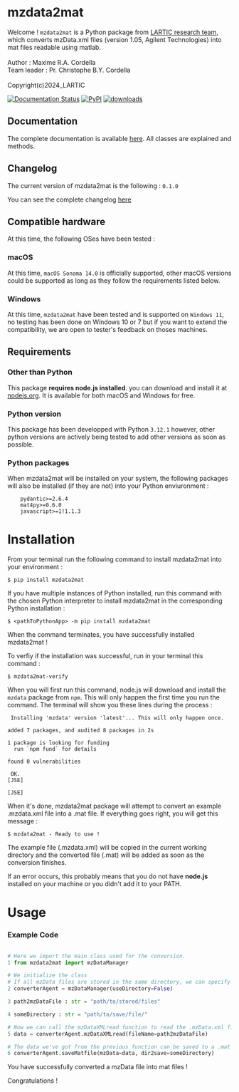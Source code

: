 # mzdata2mat
Welcome ! `mzdata2mat` is a Python package from [LARTIC research team](https://lartic.fsaa.ulaval.ca/), which converts mzData.xml files (version 1.05, Agilent Technologies) into mat files readable using matlab. <br><br>
Author : Maxime R.A. Cordella<br>
Team leader : Pr. Christophe B.Y. Cordella<br><br>
Copyright(c)2024_LARTIC

[![Documentation Status](https://readthedocs.org/projects/mzdata2mat/badge/?version=latest)](https://mzdata2mat.readthedocs.io/en/latest/?badge=latest)
[![PyPI](https://img.shields.io/pypi/v/mzdata2mat)](https://pypi.org/project/mzdata2mat/)
[![downloads](https://static.pepy.tech/badge/mzdata2mat/month)](https://pepy.tech/project/mzdata2mat)

## Documentation
The complete documentation is available [here](https://mzdata2mat.readthedocs.io/). All classes are explained and methods.

## Changelog
The current version of mzdata2mat is the following : `0.1.0`

You can see the complete changelog [here](Changelog.md)

## Compatible hardware
At this time, the following OSes have been tested :

### macOS
At this time, `macOS Sonoma 14.0` is officially supported, other macOS versions could be supported as long as they follow the requirements listed below.

### Windows
At this time, `mzdata2mat` have been tested and is supported on `Windows 11`, no testing has been done on Windows 10 or 7 but if you want to extend the compatibility, we are open to tester's feedback on thoses machines.

## Requirements
### Other than Python
This package __requires node.js installed__. you can download and install it at [nodejs.org](https://nodejs.org/en). It is available for both macOS and Windows for free.

### Python version
This package has been developped with Python `3.12.1` however, other python versions are actively being tested to add other versions as soon as possible.

### Python packages
When mzdata2mat will be installed on your system, the following packages will also be installed (if they are not) into your Python enviuronment : 
```
    pydantic>=2.6.4
    mat4py>=0.6.0
    javascript>=1!1.1.3
```
# Installation
From your terminal run the following command to install mzdata2mat into your environment :
```shell
$ pip install mzdata2mat
```
If you have multiple instances of Python installed, run this command with the chosen Python interpreter to install mzdata2mat in the corresponding Python installation :
```shell
$ <pathToPythonApp> -m pip install mzdata2mat
```
When the command terminates, you have successfully installed mzdata2mat !

To verfiy if the installation was successful, run in your terminal this command :
```shell
$ mzdata2mat-verify
```
When you will first run this command, node.js will download and install the `mzdata` package from `npm`. This will only happen the first time you run the command. The terminal will show you these lines during the process :
```shell
 Installing 'mzdata' version 'latest'... This will only happen once. 

added 7 packages, and audited 8 packages in 2s

1 package is looking for funding
  run `npm fund` for details

found 0 vulnerabilities

 OK. 
[JSE] 

[JSE] 
```
When it's done, mzdata2mat package will attempt to convert an example .mzdata.xml file into a .mat file. If everything goes right, you will get this message :
```shell
$ mzdata2mat - Ready to use !
```
The example file (.mzdata.xml) will be copied in the current working directory and the converted file (.mat) will be added as soon as the conversion finishes.

If an error occurs, this probably means that you do not have __node.js__ installed on your machine or you didn't add it to your PATH.

# Usage

### Example Code

```python

# Here we import the main class used for the conversion.
1 from mzdata2mat import mzDataManager

# We initialize the class
# If all mzData files are stored in the same directory, we can specify the parameter `mzDataPath` instead of `useDirectory`.
2 converterAgent = mzDataManager(useDirectory=False)

3 path2mzDataFile : str = "path/to/stored/files"

4 someDirectory : str = "path/to/save/file/"

# Now we can call the mzDataXMLread function to read the .mzData.xml file:
5 data = converterAgent.mzDataXMLread(fileName=path2mzDataFile)

# The data we've got from the previous function can be saved to a .mat file with the saveMatfile funtion:
6 converterAgent.saveMatfile(mzData=data, dir2save=someDirectory)

```

You have successfully converted a mzData file into mat files ! 

Congratulations !
